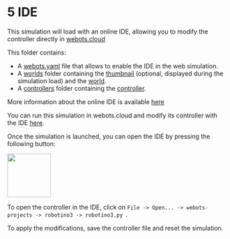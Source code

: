 # 5 IDE
This simulation will load with an online IDE, allowing you to modify the controller directly in [webots.cloud](https://webots.cloud)

This folder contains:
 - A [webots.yaml](webots.yaml) file that allows to enable the IDE in the web simulation.
 - A [worlds](worlds) folder containing the [thumbnail](worlds/.robotino_example.jpg) (optional, displayed during the simulation load) and the [world](worlds/robotino_example.wbt).
 - A [controllers](controllers) folder containing the [controller](controllers/robotino3/robotino3.py).

More information about the online IDE is available [here](https://www.cyberbotics.com/doc/guide/setup-a-webots-project-repository#running-a-simulation)

You can run this simulation in webots.cloud and modify its controller with the IDE [here](https://webots.cloud/run?version=R2022b&url=https://github.com/cyberbotics/webots-cloud-simulation-examples/blob/main/5_IDE/worlds/robotino_example.wbt).

Once the simulation is launched, you can open the IDE by pressing the following button:

<img src="https://user-images.githubusercontent.com/25938827/181250602-78d74c8b-2b13-45d0-892d-40a04c7b0e98.svg" width=100/>

To open the controller in the IDE, click on ```File -> Open... -> webots-projects -> robotino3 -> robotino3.py ```.

To apply the modifications, save the controller file and reset the simulation.
